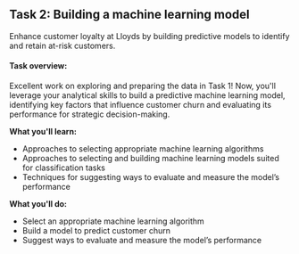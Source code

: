 <h2>Task 2: Building a machine learning model</h2>
Enhance customer loyalty at Lloyds by building predictive models to identify and retain at-risk customers.

<h4>Task overview:</h4>
Excellent work on exploring and preparing the data in Task 1! Now, you'll leverage your analytical skills to build a predictive machine learning model, identifying key factors that influence customer churn and evaluating its performance for strategic decision-making.

<b>What you'll learn:</b>

 - Approaches to selecting appropriate machine learning algorithms
 - Approaches to selecting and building machine learning models suited for classification tasks
 - Techniques for suggesting ways to evaluate and measure the model’s performance

<b>What you'll do:</b>

 - Select an appropriate machine learning algorithm
 - Build a model to predict customer churn
 - Suggest ways to evaluate and measure the model’s performance
